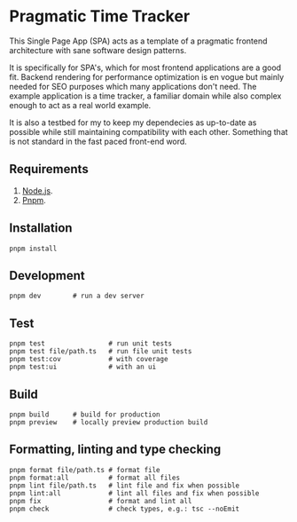 # Pragmatic Time Tracker

This Single Page App (SPA) acts as a template of a pragmatic frontend architecture with sane software
design patterns.

It is specifically for SPA's, which for most frontend applications are a good fit. Backend rendering
for performance optimization is en vogue but mainly needed for SEO purposes which many applications
don't need. The example application is a time tracker, a familiar domain while also complex enough to
act as a real world example.

It is also a testbed for my to keep my dependecies as up-to-date as possible while still maintaining
compatibility with each other. Something that is not standard in the fast paced front-end word.

## Requirements

1. [Node.js](https://nodejs.org/).
2. [Pnpm](https://pnpm.io/).

## Installation

```shell
pnpm install
```

## Development

```shell
pnpm dev        # run a dev server
```

## Test

```shell
pnpm test                # run unit tests
pnpm test file/path.ts   # run file unit tests
pnpm test:cov            # with coverage
pnpm test:ui             # with an ui
```

## Build

```shell
pnpm build      # build for production
pnpm preview    # locally preview production build
```

## Formatting, linting and type checking

```shell
pnpm format file/path.ts # format file
pnpm format:all          # format all files
pnpm lint file/path.ts   # lint file and fix when possible
pnpm lint:all            # lint all files and fix when possible
pnpm fix                 # format and lint all
pnpm check               # check types, e.g.: tsc --noEmit
```
